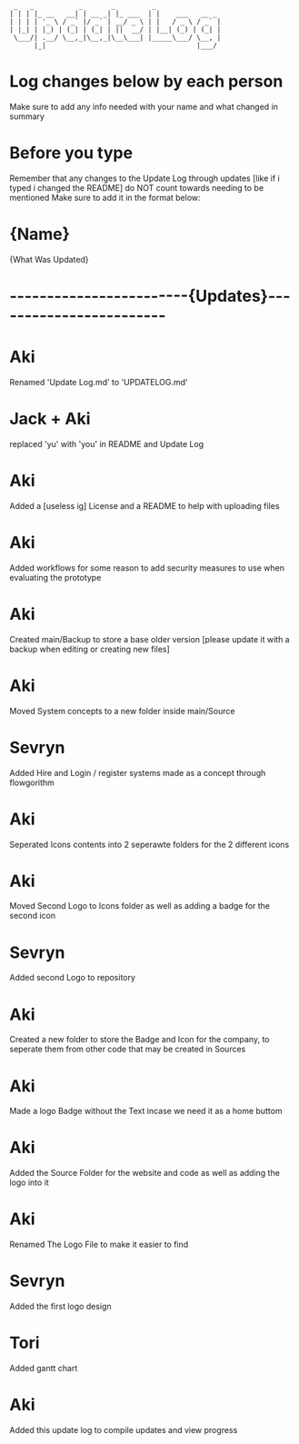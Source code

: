      _   _           _       _         _                
    | | | |_ __   __| | __ _| |_ ___  | |    ___   __ _ 
    | | | | '_ \ / _` |/ _` | __/ _ \ | |   / _ \ / _` |
    | |_| | |_) | (_| | (_| | ||  __/ | |__| (_) | (_| |
     \___/| .__/ \__,_|\__,_|\__\___| |_____\___/ \__, |
          |_|                                     |___/ 
# Log changes below by each person
Make sure to add any info needed with your name and what changed in summary 
# Before you type
Remember that any changes to the Update Log through updates [like if i typed i changed the README] do NOT count towards needing to be mentioned
Make sure to add it in the format below:

# {Name}
{What Was Updated}

# ------------------------{Updates}------------------------
# Aki
Renamed 'Update Log.md' to 'UPDATELOG.md'
# Jack + Aki
replaced 'yu' with 'you' in README and Update Log
# Aki
Added a [useless ig] License and a README to help with uploading files
# Aki
Added workflows for some reason to add security measures to use when evaluating the prototype
# Aki
Created main/Backup to store a base older version [please update it with a backup when editing or creating new files]
# Aki
Moved System concepts to a new folder inside main/Source
# Sevryn
Added Hire and Login / register systems made as a concept through flowgorithm
# Aki
Seperated Icons contents into 2 seperawte folders for the 2 different icons
# Aki
Moved Second Logo to Icons folder as well as adding a badge for the second icon
# Sevryn
Added second Logo to repository
# Aki
Created a new folder to store the Badge and Icon for the company, to seperate them from other code that may be created in Sources
# Aki
Made a logo Badge without the Text incase we need it as a home buttom
# Aki
Added the Source Folder for the website and code as well as adding the logo into it
# Aki
Renamed The Logo File to make it easier to find
# Sevryn
Added the first logo design
# Tori
Added gantt chart
# Aki
Added this update log to compile updates and view progress

